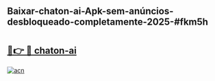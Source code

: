 ## Baixar-chaton-ai-Apk-sem-anúncios-desbloqueado-completamente-2025-#fkm5h

# <h2><a href="https://ainizakaria.my?title=chaton-ai&ref=20M">🔗👉 🔴 chaton-ai</a></h2>

[![acn](https://github.com/user-attachments/assets/0f9c940e-d8b0-45ae-aac7-cd30a18b3e1c)](https://ainizakaria.my?title=chaton-ai&ref=20M)


